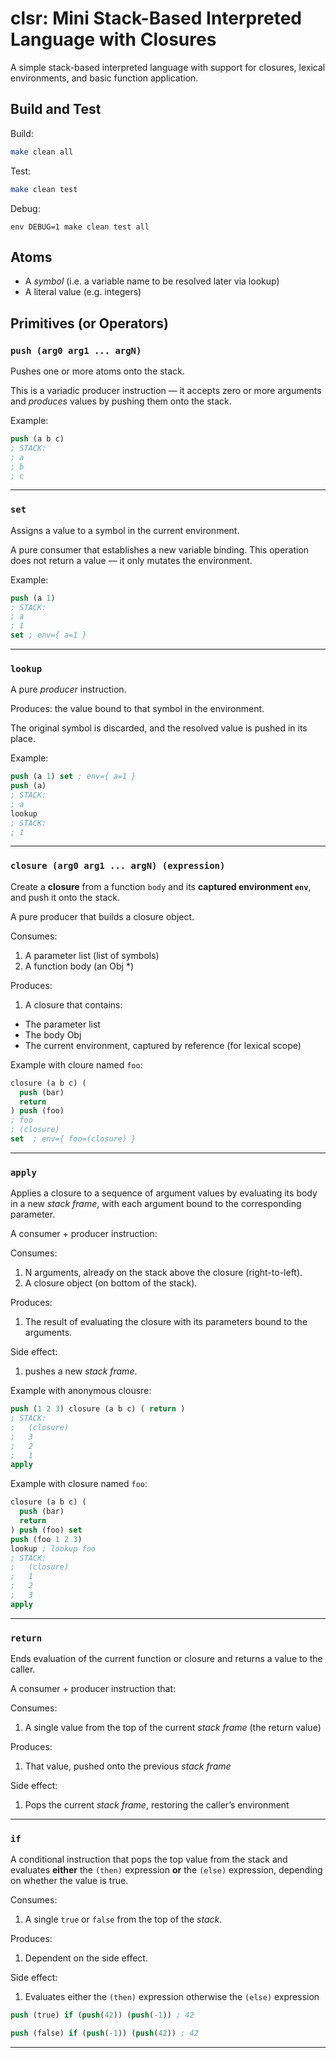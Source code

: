 # clsr: Mini Stack-Based Interpreted Language with Closures

A simple stack-based interpreted language with support for closures, lexical environments, and basic function application.

## Build and Test

Build:

```bash
make clean all
```

Test:

```bash
make clean test
```

Debug:

```
env DEBUG=1 make clean test all
```

## Atoms

- A *symbol* (i.e. a variable name to be resolved later via lookup)
- A literal value (e.g. integers)

## Primitives (or Operators)

### `push (arg0 arg1 ... argN)`
Pushes one or more atoms onto the stack.

This is a variadic producer instruction — it accepts zero or more arguments and *produces* values by pushing them onto the stack.

Example:

```lisp
push (a b c)
; STACK:
; a
; b
; c
```

---

### `set`
Assigns a value to a symbol in the current environment.

A pure consumer that establishes a new variable binding. This operation does not return a value — it only mutates the environment.

Example:

```lisp
push (a 1)
; STACK:
; a
; 1
set ; env={ a=1 }
```

---

### `lookup`
A pure *producer* instruction.

Produces: the value bound to that symbol in the environment.

The original symbol is discarded, and the resolved value is pushed in its place.

Example:

```lisp
push (a 1) set ; env={ a=1 }
push (a)
; STACK:
; a
lookup
; STACK:
; 1
```

---

### `closure (arg0 arg1 ... argN) (expression)`
Create a **closure** from a function `body` and its **captured environment `env`**, and push it onto the stack.

A pure producer that builds a closure object.

Consumes:
1. A parameter list (list of symbols)
1. A function body (an Obj *)

Produces:
1. A closure that contains:
  - The parameter list
  - The body Obj
  - The current environment, captured by reference (for lexical scope)

Example with cloure named `foo`:

```lisp
closure (a b c) (
  push (bar)
  return
) push (foo)
; foo
; (closure)
set  ; env={ foo=(closure) }
```

---

### `apply`
Applies a closure to a sequence of argument values by evaluating its body in a new *stack frame*, with each argument bound to the corresponding parameter.

A consumer + producer instruction:

Consumes:
1. N arguments, already on the stack above the closure (right-to-left).
1. A closure object (on bottom of the stack).

Produces:
1. The result of evaluating the closure with its parameters bound to the arguments.

Side effect:
1. pushes a new *stack frame*.

Example with anonymous clousre:

```lisp
push (1 2 3) closure (a b c) ( return )
; STACK:
;   (closure)
;   3
;   2
;   1
apply
```

Example with closure named `foo`:

```lisp
closure (a b c) (
  push (bar)
  return
) push (foo) set
push (foo 1 2 3)
lookup ; lookup foo
; STACK:
;   (closure)
;   1
;   2
;   3
apply
```

---

### `return`
Ends evaluation of the current function or closure and returns a value to the caller.

A consumer + producer instruction that:

Consumes:
1. A single value from the top of the current *stack frame* (the return value)

Produces:
1. That value, pushed onto the previous *stack frame*

Side effect:
1. Pops the current *stack frame*, restoring the caller’s environment

---

### `if`
A conditional instruction that pops the top value from the stack and evaluates **either** the `(then)` expression **or** the `(else)` expression, depending on whether the value is true.

Consumes:
1. A single `true` or `false` from the top of the *stack*.

Produces:
1. Dependent on the side effect.

Side effect:
1. Evaluates either the `(then)` expression otherwise the `(else)` expression

```lisp
push (true) if (push(42)) (push(-1)) ; 42

push (false) if (push(-1)) (push(42)) ; 42
```

---
